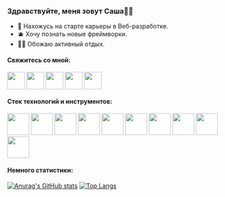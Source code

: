 ### Здравствуйте, меня зовут Саша🖖🏼
- 📍 Нахожусь на старте карьеры в Веб-разработке.
-  🫐 Хочу познать новые фреймворки.
- 🏄🏾 Обожаю активный отдых.
#### Свяжитесь со мной:
<a href="mailto: alexgrichenok@icloud.com" target="blank"><img align="center" src="https://user-images.githubusercontent.com/74908494/132295400-8f573c39-2cae-4bb3-97c2-a96a01241e51.png" alt="" height="40" width="40" /></a>
<a href="https://www.facebook.com/profile.php?id=100010777031212" target="blank"><img align="center" src="https://user-images.githubusercontent.com/74908494/132295297-09924991-48d8-4378-bb5e-dc6123600b09.png" alt="" height="40" width="40" /></a>
<a href="https://www.linkedin.com/in/aleksandr-grichenok/" target="blank"><img align="center" src="https://cdn.jsdelivr.net/npm/simple-icons@3.0.1/icons/linkedin.svg" alt="" height="40" width="40" /></a>
<a href="https://www.instagram.com/alexgrichenok/?r=nametag" target="blank"><img align="center" src="https://user-images.githubusercontent.com/74908494/132295300-95d10954-77a2-4e66-96e3-6ee8b7b40624.png" alt="" height="40" width="40" /></a>
<a href="https://t.me/alexsander_grichenok" target="blank"><img align="center" src="https://user-images.githubusercontent.com/74908494/132295456-20d5c40f-565c-4dd4-8612-0aee05f9a440.png" alt="" height="40" width="40" /></a> 

#### Стек технологий и инструментов:
<div>
<img src="https://user-images.githubusercontent.com/74908494/132122426-ee2d7224-4df3-4ad1-b9dd-15ce3ce300e8.png" width="50" />
<img src="https://user-images.githubusercontent.com/74908494/132122429-bbd7b987-fd27-43a3-847e-04cd5855498c.png" width="50" />
<img src="https://user-images.githubusercontent.com/74908494/132122762-6f12bf25-9b8e-4047-af60-56a16a6ff728.png" width="50" />
<img src="https://user-images.githubusercontent.com/74908494/132122724-7e2ece02-060b-4ae8-b04d-afea2c07b9de.png" width="50" />
<img src="https://user-images.githubusercontent.com/74908494/132122432-6668205a-f0c0-4ccf-8e46-bb06ac90ef72.png" width="50" />
<img src="https://user-images.githubusercontent.com/74908494/132122694-b3ca8974-aa47-49e9-b850-0018e58340ec.png" width="50" />
<img src="https://user-images.githubusercontent.com/74908494/132122992-3fe7fa3b-d498-40b0-bffa-8469efb0a2d0.png" width="50" />
<img src="https://user-images.githubusercontent.com/74908494/132122947-5747a5ad-eb60-4d18-9003-357c84fa8af9.png" width="50" />
<img src="https://user-images.githubusercontent.com/74908494/132122909-65ca745e-9312-4fdf-a6ef-687e59ae2910.png" width="50" />
<img src="https://user-images.githubusercontent.com/74908494/132122864-02b4dc22-1de3-4bdb-8050-7b96c352e516.png" width="50" />
</div>

#### Немного статистики:

[![Anurag's GitHub stats](https://github-readme-stats.vercel.app/api?username=AliaksandrHrychonak)](https://github.com/anuraghazra/github-readme-stats)
[![Top Langs](https://github-readme-stats.vercel.app/api/top-langs/?username=AliaksandrHrychonak&layout=compact)](https://github.com/anuraghazra/github-readme-stats)
